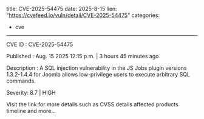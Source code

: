  
title: CVE-2025-54475
date: 2025-8-15
lien: "https://cvefeed.io/vuln/detail/CVE-2025-54475"
categories:
  - cve
---

CVE ID : CVE-2025-54475

Published :  Aug. 15
2025
12:15 p.m. | 3 hours
45 minutes ago

Description : A SQL injection vulnerability in the JS Jobs plugin versions 1.3.2-1.4.4 for Joomla allows low-privilege users to execute arbitrary SQL commands.

Severity: 8.7 | HIGH

Visit the link for more details
such as CVSS details
affected products
timeline
and more...

